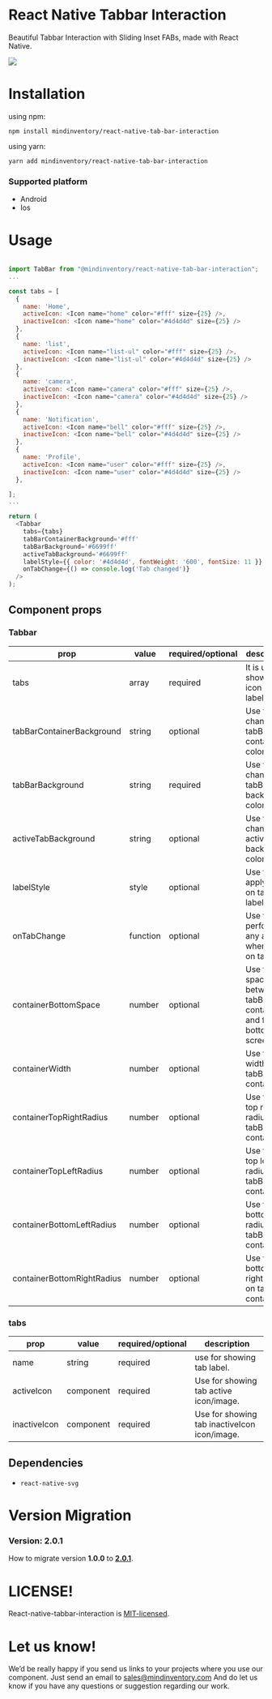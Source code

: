 # React Native Tabbar Interaction

Beautiful Tabbar Interaction with Sliding Inset FABs,
made with React Native.

<!-- ![tabBar](doc/tabBar.gif) -->
<img src="https://cdn.dribbble.com/users/1233499/screenshots/4844696/preview.gif" >

# Installation

using npm:

```
npm install mindinventory/react-native-tab-bar-interaction
```

using yarn:

```
yarn add mindinventory/react-native-tab-bar-interaction
```

### Supported platform

- Android
- Ios

# Usage

```js

import TabBar from "@mindinventory/react-native-tab-bar-interaction";
...

const tabs = [
  {
    name: 'Home',
    activeIcon: <Icon name="home" color="#fff" size={25} />,
    inactiveIcon: <Icon name="home" color="#4d4d4d" size={25} />
  },
  {
    name: 'list',
    activeIcon: <Icon name="list-ul" color="#fff" size={25} />,
    inactiveIcon: <Icon name="list-ul" color="#4d4d4d" size={25} />
  },
  {
    name: 'camera',
    activeIcon: <Icon name="camera" color="#fff" size={25} />,
    inactiveIcon: <Icon name="camera" color="#4d4d4d" size={25} />
  },
  {
    name: 'Notification',
    activeIcon: <Icon name="bell" color="#fff" size={25} />,
    inactiveIcon: <Icon name="bell" color="#4d4d4d" size={25} />
  },
  {
    name: 'Profile',
    activeIcon: <Icon name="user" color="#fff" size={25} />,
    inactiveIcon: <Icon name="user" color="#4d4d4d" size={25} />
  },

];
...

return (
  <Tabbar
    tabs={tabs}
    tabBarContainerBackground='#fff'
    tabBarBackground='#6699ff'
    activeTabBackground='#6699ff'
    labelStyle={{ color: '#4d4d4d', fontWeight: '600', fontSize: 11 }}
    onTabChange={() => console.log('Tab changed')}
  />
);

```

## Component props

### Tabbar

| prop                      | value    | required/optional | description                                 |
| ------------------------- | -------- | ----------------- | -------------------------------------------- |
| tabs                      | array    | required          | It is user for showing icon and label.       |
| tabBarContainerBackground | string   | optional          | Use for change tabBar container color.       |
| tabBarBackground          | string   | required          | Use for change tabBar background color.      |
| activeTabBackground       | string   | optional          | Use for change active tab background color.  |
| labelStyle                | style    | optional          | Use for apply style on tab label.            |
| onTabChange               | function | optional          | Use to perform any action when click on tab. |
| containerBottomSpace      | number   | optional          | Use to add space between tabBar container and from bottom of screen. |
| containerWidth            | number   | optional          | Use for set width of tabBar container        |
| containerTopRightRadius   | number   | optional          | Use for add top right radius on tabBar container |
| containerTopLeftRadius    | number   | optional          | Use for add top left radius on tabBar container |
| containerBottomLeftRadius | number   | optional          | Use for add bottom left radius on tabBar container |
| containerBottomRightRadius| number   | optional          | Use for add bottom right radius on tabBar container |

### tabs

| prop                      | value     | required/optional | description                                 |
| ------------------------- | --------  | ----------------- | ------------------------------------------- |
| name                      | string    | required          | use for showing tab label.                  |
| activeIcon                | component | required          | Use for showing tab active icon/image.      |
| inactiveIcon              | component | required          | Use for showing tab inactiveIcon icon/image.|


## Dependencies

- `react-native-svg`

# Version Migration

### Version: 2.0.1

How to migrate version **1.0.0** to [**2.0.1**](VERSION_MIGRATION.md).

# LICENSE!

React-native-tabbar-interaction is [MIT-licensed](https://github.com/Mindinventory/react-native-tabbar-interaction/blob/master/LICENSE).

# Let us know!

We’d be really happy if you send us links to your projects where you use our component. Just send an email to sales@mindinventory.com And do let us know if you have any questions or suggestion regarding our work.
